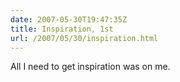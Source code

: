 ```yaml
---
date: 2007-05-30T19:47:35Z
title: Inspiration, 1st
url: /2007/05/30/inspiration.html
---
```


<p>All I need to get inspiration was on me.</p>
